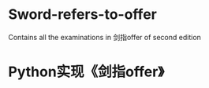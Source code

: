 # Sword-refers-to-offer
Contains all the examinations in 剑指offer of second edition
# Python实现《剑指offer》
